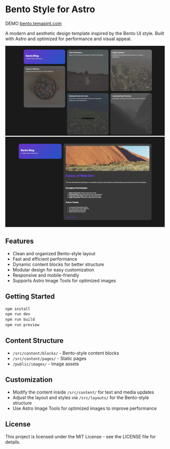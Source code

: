 # Bento Style for Astro

DEMO
[bento.temapint.com](http://bento.temapint.com/)

A modern and aesthetic design template inspired by the Bento UI style. Built with Astro and optimized for performance and visual appeal.

![](public/bento.jpg)
![](public/bento0.jpg)

## Features

- Clean and organized Bento-style layout
- Fast and efficient performance
- Dynamic content blocks for better structure
- Modular design for easy customization
- Responsive and mobile-friendly
- Supports Astro Image Tools for optimized images

## Getting Started

```bash
npm install
npm run dev
npm run build  
npm run preview
```

## Content Structure

- `/src/content/blocks/` - Bento-style content blocks
- `/src/content/pages/` - Static pages
- `/public/images/` - Image assets

## Customization

- Modify the content inside `/src/content/` for text and media updates
- Adjust the layout and styles via `/src/layouts/` for the Bento-style structure
- Use Astro Image Tools for optimized images to improve performance

## License

This project is licensed under the MIT License - see the LICENSE file for details.

